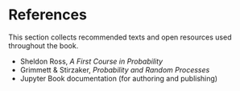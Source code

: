 # References

This section collects recommended texts and open resources used throughout the book.
- Sheldon Ross, *A First Course in Probability*
- Grimmett & Stirzaker, *Probability and Random Processes*
- Jupyter Book documentation (for authoring and publishing)
